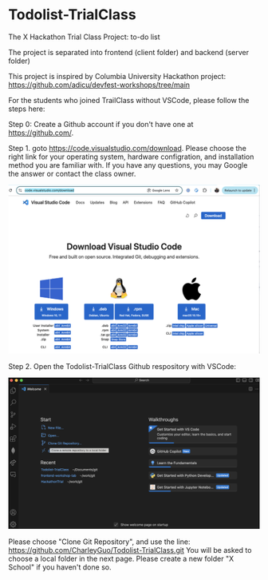 # Todolist-TrialClass
The X Hackathon Trial Class Project: to-do list

The project is separated into frontend (client folder) and backend (server folder)

This project is inspired by Columbia University Hackathon project: https://github.com/adicu/devfest-workshops/tree/main 

For the students who joined TrailClass without VSCode, please follow the steps here:

Step 0: Create a Github account if you don't have one at https://github.com/. 

Step 1. goto https://code.visualstudio.com/download. Please choose the right link for your operating system, hardware configration, and installation method you are familiar with. If you have any questions, you may Google the answer or contact the class owner. 

![Download VSCode](images/VSCode-Download.png)

Step 2. Open the Todolist-TrialClass Github respository with VSCode:

![Open Github Repsoitory](images/VSCode-Open-Github-Repository.png)

Please choose "Clone Git Repository", and use the line: https://github.com/CharleyGuo/Todolist-TrialClass.git You will be asked to choose a local folder in the next page. Please create a new folder "X School" if you haven't done so.